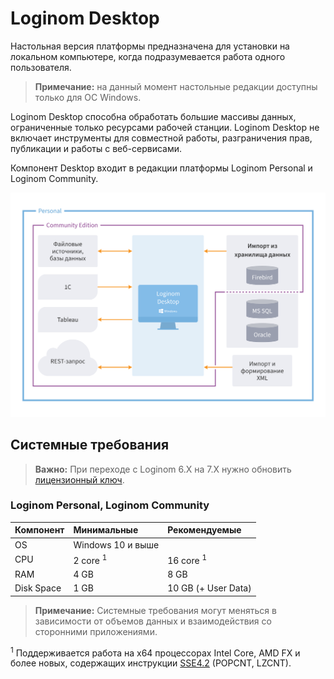# Loginom Desktop

Настольная версия платформы предназначена для установки на локальном компьютере, когда подразумевается работа одного пользователя.

> **Примечание:** на данный момент настольные редакции доступны только для ОС Windows.

Loginom Desktop способна обработать большие массивы данных, ограниченные только ресурсами рабочей станции. Loginom Desktop не включает инструменты для совместной работы, разграничения прав, публикации и работы с веб-сервисами.

Компонент Desktop входит в редакции платформы Loginom Personal и Loginom Community.

![Редакции для персональной работы.](../loginom-desktop-comparison.svg)

## Системные требования

> **Важно:** При переходе с Loginom 6.Х на 7.X нужно обновить [лицензионный ключ](../licenses_general/README.md).

### Loginom Personal, Loginom Community

| Компонент | Минимальные | Рекомендуемые |
|:--------- |:-------------|:------------- |
| OS | Windows 10 и выше | |
| CPU | 2 core <sup>1</sup>| 16 core <sup>1</sup>|
| RAM | 4 GB | 8 GB |
| Disk Space  | 1 GB | 10 GB (+ User Data) |

> **Примечание:** Системные требования могут меняться в зависимости от объемов данных и взаимодействия со сторонними приложениями.

<sup>1</sup> Поддерживается работа на x64 процессорах Intel Core, AMD FX и более новых, содержащих инструкции [SSE4.2](https://wikipedia.org/wiki/SSE4#SSE4.2) (POPCNT, LZCNT).